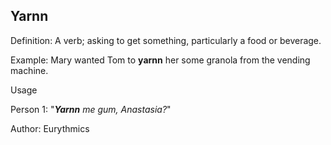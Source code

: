 ## Yarnn

Definition: A verb; asking to get something, particularly a food or beverage.

Example: Mary wanted Tom to __yarnn__ her some granola from the vending machine.

Usage

Person 1: "*__Yarnn__ me gum, Anastasia?*"

Author: Eurythmics
